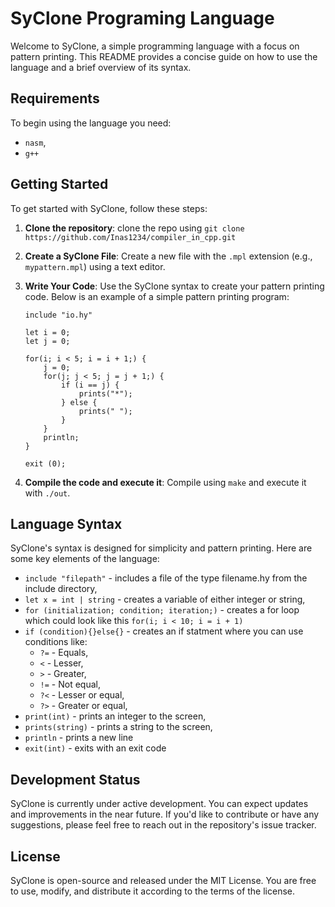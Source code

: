 # SyClone Programing Language

Welcome to SyClone, a simple programming language with a focus on pattern printing. This README provides a concise guide on how to use the language and a brief overview of its syntax.

## Requirements
To begin using the language you need:
* `nasm`,
* `g++`

## Getting Started

To get started with SyClone, follow these steps:

1. **Clone the repository**: clone the repo using `git clone https://github.com/Inas1234/compiler_in_cpp.git`

2. **Create a SyClone File**: Create a new file with the `.mpl` extension (e.g., `mypattern.mpl`) using a text editor.

3. **Write Your Code**: Use the SyClone syntax to create your pattern printing code. Below is an example of a simple pattern printing program:

   ```SyClone
   include "io.hy"

   let i = 0;
   let j = 0;

   for(i; i < 5; i = i + 1;) {
       j = 0;
       for(j; j < 5; j = j + 1;) {
           if (i == j) {
               prints("*");
           } else {
               prints(" ");
           }
       }
       println;
   }

   exit (0);
4. **Compile the code and execute it**: Compile using `make` and execute it with `./out`.

## Language Syntax
SyClone's syntax is designed for simplicity and pattern printing. Here are some key elements of the language:
* `include "filepath"` - includes a file of the type filename.hy from the include directory,
* `let x = int | string` - creates a variable of either integer or string,
* `for (initialization; condition; iteration;)` - creates a for loop which could look like this `for(i; i < 10; i = i + 1)`
* `if (condition){}else{}` - creates an if statment where you can use conditions like:
  * `?=` - Equals,
  * `<` - Lesser,
  * `>` - Greater,
  * `!=` - Not equal,
  * `?<` - Lesser or equal,
  * `?>` - Greater or equal,
* `print(int)` - prints an integer to the screen,
* `prints(string)` - prints a string to the screen,
* `println` - prints a new line
* `exit(int)` - exits with an exit code 

## Development Status
SyClone is currently under active development. You can expect updates and improvements in the near future. If you'd like to contribute or have any suggestions, please feel free to reach out in the repository's issue tracker.

## License
SyClone is open-source and released under the MIT License. You are free to use, modify, and distribute it according to the terms of the license.


